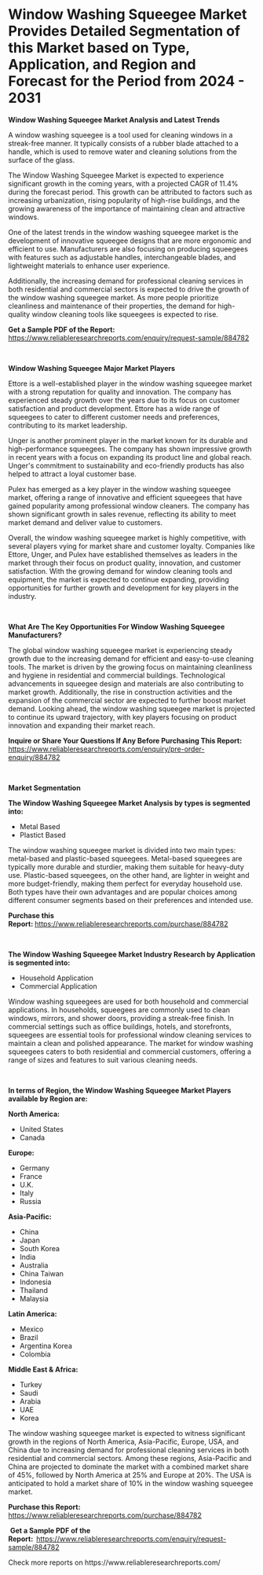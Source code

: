 <p><h1>Window Washing Squeegee Market Provides Detailed Segmentation of this Market based on Type, Application, and Region and Forecast for the Period from 2024 - 2031</h1></p><p><strong>Window Washing Squeegee Market Analysis and Latest Trends</strong></p>
<p><p>A window washing squeegee is a tool used for cleaning windows in a streak-free manner. It typically consists of a rubber blade attached to a handle, which is used to remove water and cleaning solutions from the surface of the glass. </p><p>The Window Washing Squeegee Market is expected to experience significant growth in the coming years, with a projected CAGR of 11.4% during the forecast period. This growth can be attributed to factors such as increasing urbanization, rising popularity of high-rise buildings, and the growing awareness of the importance of maintaining clean and attractive windows.</p><p>One of the latest trends in the window washing squeegee market is the development of innovative squeegee designs that are more ergonomic and efficient to use. Manufacturers are also focusing on producing squeegees with features such as adjustable handles, interchangeable blades, and lightweight materials to enhance user experience.</p><p>Additionally, the increasing demand for professional cleaning services in both residential and commercial sectors is expected to drive the growth of the window washing squeegee market. As more people prioritize cleanliness and maintenance of their properties, the demand for high-quality window cleaning tools like squeegees is expected to rise.</p></p>
<p><strong>Get a Sample PDF of the Report:&nbsp;</strong> <a href="https://www.reliableresearchreports.com/enquiry/request-sample/884782">https://www.reliableresearchreports.com/enquiry/request-sample/884782</a></p>
<p>&nbsp;</p>
<p><strong>Window Washing Squeegee Major Market Players</strong></p>
<p><p>Ettore is a well-established player in the window washing squeegee market with a strong reputation for quality and innovation. The company has experienced steady growth over the years due to its focus on customer satisfaction and product development. Ettore has a wide range of squeegees to cater to different customer needs and preferences, contributing to its market leadership.</p><p>Unger is another prominent player in the market known for its durable and high-performance squeegees. The company has shown impressive growth in recent years with a focus on expanding its product line and global reach. Unger's commitment to sustainability and eco-friendly products has also helped to attract a loyal customer base.</p><p>Pulex has emerged as a key player in the window washing squeegee market, offering a range of innovative and efficient squeegees that have gained popularity among professional window cleaners. The company has shown significant growth in sales revenue, reflecting its ability to meet market demand and deliver value to customers.</p><p>Overall, the window washing squeegee market is highly competitive, with several players vying for market share and customer loyalty. Companies like Ettore, Unger, and Pulex have established themselves as leaders in the market through their focus on product quality, innovation, and customer satisfaction. With the growing demand for window cleaning tools and equipment, the market is expected to continue expanding, providing opportunities for further growth and development for key players in the industry.</p></p>
<p>&nbsp;</p>
<p><strong>What Are The Key Opportunities For Window Washing Squeegee Manufacturers?</strong></p>
<p><p>The global window washing squeegee market is experiencing steady growth due to the increasing demand for efficient and easy-to-use cleaning tools. The market is driven by the growing focus on maintaining cleanliness and hygiene in residential and commercial buildings. Technological advancements in squeegee design and materials are also contributing to market growth. Additionally, the rise in construction activities and the expansion of the commercial sector are expected to further boost market demand. Looking ahead, the window washing squeegee market is projected to continue its upward trajectory, with key players focusing on product innovation and expanding their market reach.</p></p>
<p><strong>Inquire or Share Your Questions If Any Before Purchasing This Report:</strong> <a href="https://www.reliableresearchreports.com/enquiry/pre-order-enquiry/884782">https://www.reliableresearchreports.com/enquiry/pre-order-enquiry/884782</a></p>
<p>&nbsp;</p>
<p><strong>Market Segmentation</strong></p>
<p><strong>The Window Washing Squeegee Market Analysis by types is segmented into:</strong></p>
<p><ul><li>Metal Based</li><li>Plastict Based</li></ul></p>
<p><p>The window washing squeegee market is divided into two main types: metal-based and plastic-based squeegees. Metal-based squeegees are typically more durable and sturdier, making them suitable for heavy-duty use. Plastic-based squeegees, on the other hand, are lighter in weight and more budget-friendly, making them perfect for everyday household use. Both types have their own advantages and are popular choices among different consumer segments based on their preferences and intended use.</p></p>
<p><strong>Purchase this Report:&nbsp;</strong><a href="https://www.reliableresearchreports.com/purchase/884782">https://www.reliableresearchreports.com/purchase/884782</a></p>
<p>&nbsp;</p>
<p><strong>The Window Washing Squeegee Market Industry Research by Application is segmented into:</strong></p>
<p><ul><li>Household Application</li><li>Commercial Application</li></ul></p>
<p><p>Window washing squeegees are used for both household and commercial applications. In households, squeegees are commonly used to clean windows, mirrors, and shower doors, providing a streak-free finish. In commercial settings such as office buildings, hotels, and storefronts, squeegees are essential tools for professional window cleaning services to maintain a clean and polished appearance. The market for window washing squeegees caters to both residential and commercial customers, offering a range of sizes and features to suit various cleaning needs.</p></p>
<p>&nbsp;</p>
<p><strong>In terms of Region, the Window Washing Squeegee Market Players available by Region are:</strong></p>
<p>
    <p> <strong> North America: </strong>
        <ul>
            <li>United States</li>
            <li>Canada</li>
        </ul>
        </p> 
    <p> <strong> Europe: </strong>
        <ul>
            <li>Germany</li>
            <li>France</li>
            <li>U.K.</li>
            <li>Italy</li>
            <li>Russia</li>
        </ul>
        </p> 
    <p> <strong> Asia-Pacific: </strong>
        <ul>
            <li>China</li>
            <li>Japan</li>
            <li>South Korea</li>
            <li>India</li>
            <li>Australia</li>
            <li>China Taiwan</li>
            <li>Indonesia</li>
            <li>Thailand</li>
            <li>Malaysia</li>
        </ul>
        </p> 
    <p> <strong> Latin America: </strong>
        <ul>
            <li>Mexico</li>
            <li>Brazil</li>
            <li>Argentina Korea</li>
            <li>Colombia</li>
        </ul>
        </p> 
    <p> <strong> Middle East & Africa: </strong>
        <ul>
            <li>Turkey</li>
            <li>Saudi</li>
            <li>Arabia</li>
            <li>UAE</li>
            <li>Korea</li>
        </ul>
    </p>
    </p>
<p><p>The window washing squeegee market is expected to witness significant growth in the regions of North America, Asia-Pacific, Europe, USA, and China due to increasing demand for professional cleaning services in both residential and commercial sectors. Among these regions, Asia-Pacific and China are projected to dominate the market with a combined market share of 45%, followed by North America at 25% and Europe at 20%. The USA is anticipated to hold a market share of 10% in the window washing squeegee market.</p></p>
<p><strong>Purchase this Report: </strong><a href="https://www.reliableresearchreports.com/purchase/884782">https://www.reliableresearchreports.com/purchase/884782</a></p>
<p>&nbsp;<strong>Get a Sample PDF of the Report:&nbsp;&nbsp;</strong><a href="https://www.reliableresearchreports.com/enquiry/request-sample/884782">https://www.reliableresearchreports.com/enquiry/request-sample/884782</a></p>
<p><strong></strong></p>
<p>Check more reports on https://www.reliableresearchreports.com/</p>